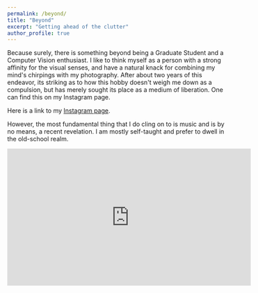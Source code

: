 ```yaml
---
permalink: /beyond/
title: "Beyond"
excerpt: "Getting ahead of the clutter"
author_profile: true
---
```



Because surely, there is something beyond being a Graduate Student and a Computer Vision enthusiast. I like to think myself as a person with a strong affinity for the visual senses, and have a natural knack for combining my mind's chirpings with my photography. After about two years of this endeavor, its striking as to how this hobby doesn't weigh me down as a compulsion, but has merely sought its place as a medium of liberation. One can find this on my Instagram page. 

Here is a link to my [Instagram page](https://www.instagram.com/deepandas11/).

However, the most fundamental thing that I do cling on to is music and is by no means, a recent revelation. I am mostly self-taught and prefer to dwell in the old-school realm. 

<iframe width="560" height="315" src="https://www.youtube.com/embed/Fr-nwxXMuAM" frameborder="0" allow="accelerometer; autoplay; encrypted-media; gyroscope; picture-in-picture" allowfullscreen></iframe>